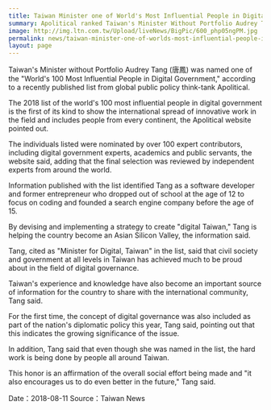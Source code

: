 ```yaml
---
title: Taiwan Minister one of World's Most Influential People in Digital Govt.
summary: Apolitical ranked Taiwan's Minister Without Portfolio Audrey Tang as one of the world's top 20 most influential people in digital government in 2018
image: http://img.ltn.com.tw/Upload/liveNews/BigPic/600_php05ngPM.jpg
permalink: news/taiwan-minister-one-of-worlds-most-influential-people-in-digital-govt/
layout: page
---
```

Taiwan's Minister without Portfolio Audrey Tang (唐鳳) was named one of the "World's 100 Most Influential People in Digital Government," according to a recently published list from global public policy think-tank Apolitical.

The 2018 list of the world's 100 most influential people in digital government is the first of its kind to show the international spread of innovative work in the field and includes people from every continent, the Apolitical website pointed out.

The individuals listed were nominated by over 100 expert contributors, including digital government experts, academics and public servants, the website said, adding that the final selection was reviewed by independent experts from around the world.

Information published with the list identified Tang as a software developer and former entrepreneur who dropped out of school at the age of 12 to focus on coding and founded a search engine company before the age of 15.

By devising and implementing a strategy to create "digital Taiwan," Tang is helping the country become an Asian Silicon Valley, the information said.

Tang, cited as "Minister for Digital, Taiwan" in the list, said that civil society and government at all levels in Taiwan has achieved much to be proud about in the field of digital governance.

Taiwan's experience and knowledge have also become an important source of information for the country to share with the international community, Tang said.

For the first time, the concept of digital governance was also included as part of the nation's diplomatic policy this year, Tang said, pointing out that this indicates the growing significance of the issue.

In addition, Tang said that even though she was named in the list, the hard work is being done by people all around Taiwan.

This honor is an affirmation of the overall social effort being made and "it also encourages us to do even better in the future," Tang said. 

Date：2018-08-11 
Source：Taiwan News
